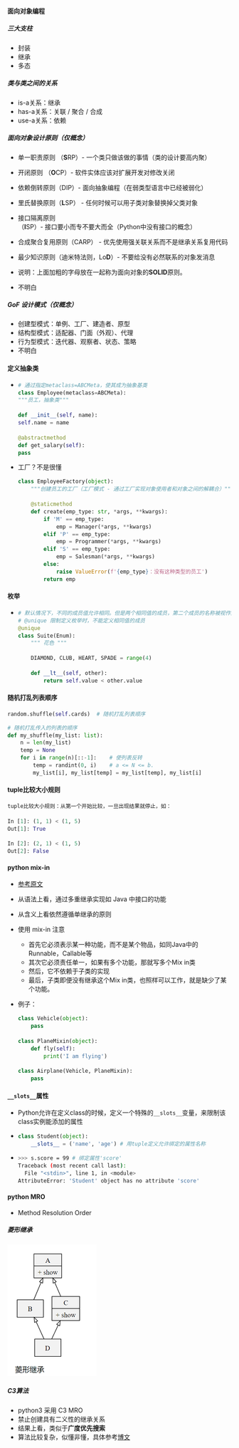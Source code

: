 #### 面向对象编程

##### 三大支柱

- 封装
- 继承
- 多态

##### 类与类之间的关系

- is-a关系：继承
- has-a关系：关联 / 聚合 / 合成
- use-a关系：依赖

##### 面向对象设计原则（仅概念）

- 单一职责原则 （**S**RP）- 一个类只做该做的事情（类的设计要高内聚）
- 开闭原则 （**O**CP）- 软件实体应该对扩展开发对修改关闭
- 依赖倒转原则（DIP）- 面向抽象编程（在弱类型语言中已经被弱化）
- 里氏替换原则（**L**SP） - 任何时候可以用子类对象替换掉父类对象
- 接口隔离原则（**I**SP）- 接口要小而专不要大而全（Python中没有接口的概念）
- 合成聚合复用原则（CARP） - 优先使用强关联关系而不是继承关系复用代码
- 最少知识原则（迪米特法则，Lo**D**）- 不要给没有必然联系的对象发消息

- 说明：上面加粗的字母放在一起称为面向对象的**SOLID**原则。
- 不明白

##### GoF 设计模式（仅概念）

- 创建型模式：单例、工厂、建造者、原型
- 结构型模式：适配器、门面（外观）、代理
- 行为型模式：迭代器、观察者、状态、策略
- 不明白



#### 定义抽象类

- ```python
  # 通过指定metaclass=ABCMeta，使其成为抽象基类
  class Employee(metaclass=ABCMeta):
  """员工，抽象类"""
  
  def __init__(self, name):
  self.name = name
  
  @abstractmethod
  def get_salary(self):
  pass
  ```

- 工厂？不是很懂

  ``` python
  class EmployeeFactory(object):
      """创建员工的工厂（工厂模式 - 通过工厂实现对象使用者和对象之间的解耦合）"""
  
      @staticmethod
      def create(emp_type: str, *args, **kwargs):
          if 'M' == emp_type:
              emp = Manager(*args, **kwargs)
          elif 'P' == emp_type:
              emp = Programmer(*args, **kwargs)
          elif 'S' == emp_type:
              emp = Salesman(*args, **kwargs)
          else:
              raise ValueError(f'{emp_type}：没有这种类型的员工')
          return emp
  ```



#### 枚举

- ```python
  # 默认情况下，不同的成员值允许相同。但是两个相同值的成员，第二个成员的名称被视作第一个成员的别名
  # @unique 限制定义枚举时，不能定义相同值的成员
  @unique
  class Suite(Enum):
      """ 花色 """
  
      DIAMOND, CLUB, HEART, SPADE = range(4)
  
      def __lt__(self, other):
          return self.value < other.value
  ```



#### 随机打乱列表顺序

```python
random.shuffle(self.cards)  # 随机打乱列表顺序
```

```python
# 随机打乱传入的列表的顺序
def my_shuffle(my_list: list):
    n = len(my_list)
    temp = None
    for i in range(n)[::-1]:    # 使列表反转
        temp = randint(0, i)    # a <= N <= b.
        my_list[i], my_list[temp] = my_list[temp], my_list[i]
```

#### tuple比较大小规则

```python
tuple比较大小规则：从第一个开始比较，一旦出现结果就停止，如：

In [1]: (1, 1) < (1, 5)
Out[1]: True

In [2]: (2, 1) < (1, 5)
Out[2]: False
```



#### python mix-in

- [参考原文](http://www.bjhee.com/python-mixin.html)

- 从语法上看，通过多重继承实现如 Java 中接口的功能

- 从含义上看依然遵循单继承的原则

- 使用 mix-in 注意

  - 首先它必须表示某一种功能，而不是某个物品，如同Java中的Runnable，Callable等
  - 其次它必须责任单一，如果有多个功能，那就写多个Mix in类
  - 然后，它不依赖于子类的实现
  - 最后，子类即便没有继承这个Mix in类，也照样可以工作，就是缺少了某个功能。

- 例子：

  ```python
  class Vehicle(object):
      pass
   
  class PlaneMixin(object):
      def fly(self):
          print('I am flying')
   
  class Airplane(Vehicle, PlaneMixin):
      pass
  ```



#### `__slots__`属性

- Python允许在定义class的时候，定义一个特殊的`__slots__`变量，来限制该class实例能添加的属性

- ```python
  class Student(object):
      __slots__ = ('name', 'age') # 用tuple定义允许绑定的属性名称
  ```

- ```sh
  >>> s.score = 99 # 绑定属性'score'
  Traceback (most recent call last):
    File "<stdin>", line 1, in <module>
  AttributeError: 'Student' object has no attribute 'score'
  ```



#### python MRO

- Method Resolution Order

##### 菱形继承

![菱形继承](images/菱形继承.png)

##### C3算法

- python3 采用 C3 MRO
- 禁止创建具有二义性的继承关系
- 结果上看，类似于**广度优先搜索**
- 算法比较复杂，似懂非懂，具体参考[博文](https://hanjianwei.com/2013/07/25/python-mro/)


